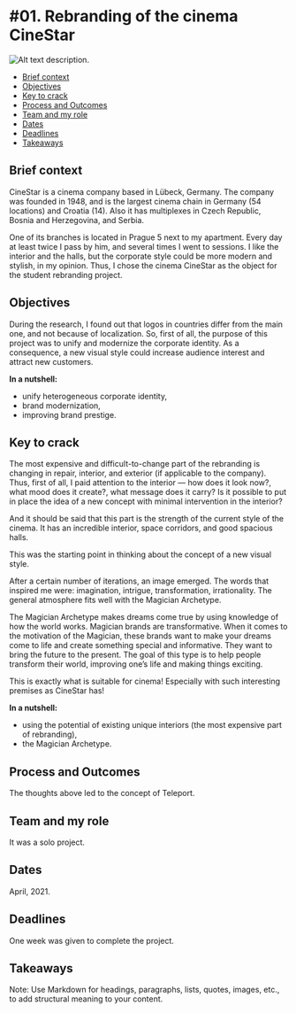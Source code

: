 # #01. Rebranding of the cinema CineStar

![Alt text description.](images/cinestar-opening.png)

- [Brief context](#brief-context)
- [Objectives](#objectives)
- [Key to crack](#key-to-crack)
- [Process and Outcomes](#process-and-outcomes)
- [Team and my role](#team-and-my-role)
- [Dates](#dates)
- [Deadlines](#deadlines)
- [Takeaways](#takeaways)

## Brief context
CineStar is a cinema company based in Lübeck, Germany. 
The company was founded in 1948, and is the largest cinema chain in Germany (54 locations) and Croatia (14). Also it has multiplexes in Czech Republic, Bosnia and Herzegovina, and Serbia.

One of its branches is located in Prague 5 next to my apartment. Every day at least twice I pass by him, and several times I went to sessions. I like the interior and the halls, but the corporate style could be more modern and stylish, in my opinion. Thus, I chose the cinema CineStar as the object for the student rebranding project. 


## Objectives
During the research, I found out that logos in countries differ from the main one, and not because of localization. So, first of all, the purpose of this project was to unify and modernize the corporate identity. As a consequence, a new visual style could increase audience interest and attract new customers.

**In a nutshell:**
- unify heterogeneous corporate identity,
- brand modernization,
- improving brand prestige.

## Key to crack
The most expensive and difficult-to-change part of the rebranding is changing in repair, interior, and exterior (if applicable to the company).
Thus, first of all, I paid attention to the interior — how does it look now?, what mood does it create?, what message does it carry? Is it possible to put in place the idea of a new concept with minimal intervention in the interior?

And it should be said that this part is the strength of the current style of the cinema. It has an incredible interior, space corridors, and good spacious halls.

This was the starting point in thinking about the concept of a new visual style.

After a certain number of iterations, an image emerged. The words that inspired me were: imagination, intrigue, transformation, irrationality.
The general atmosphere fits well with the Magician Archetype.

The Magician Archetype makes dreams come true by using knowledge of how the world works. Magician brands are transformative. 
When it comes to the motivation of the Magician, these brands want to make your dreams come to life and create something special and informative. They want to bring the future to the present. The goal of this type is to help people transform their world, improving one’s life and making things exciting.

This is exactly what is suitable for cinema! Especially with such interesting premises as CineStar has!

**In a nutshell:**
- using the potential of existing unique interiors (the most expensive part of rebranding),
- the Magician Archetype.

## Process and Outcomes
The thoughts above led to the concept of Teleport.

## Team and my role
It was a solo project.

## Dates
April, 2021.

## Deadlines
One week was given to complete the project.

## Takeaways


Note: Use Markdown for headings, paragraphs, lists, quotes, images, etc., to add structural meaning to your content.
